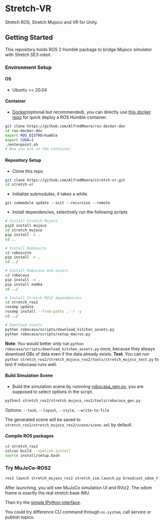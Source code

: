 # Stretch-VR
Stretch ROS, Stretch Mujoco and VR for Unity.

## Getting Started

This repository holds ROS 2 Humble package to bridge Mujoco simulator with Stretch SE3 robot. 

### Environment Setup
#### OS 
 * Ubuntu >= 20.04

#### Container
 * [Docker](https://docs.docker.com/engine/install/ubuntu/)(optional but recommended), you can directly use [this docker repo](https://github.com/AlfredMoore/ros-docker-dev) for quick deploy a ROS Humble container.
```bash
git clone https://github.com/AlfredMoore/ros-docker-dev
cd ros-docker-dev
export ROS_DISTRO=humble
export CUDA=1
./enterpoint.sh
# Now you are in the container
```

#### Repository Setup
 * Clone this repo 
```bash
git clone https://github.com/AlfredMoore/stretch-vr.git
cd stretch-vr
```
 * Initialize submodules, it takes a while.
```bashs
git submodule update --init --recursive --remote
```
 * Install dependencies, selectively run the following scripts
```bash
# Install Stretch Mujoco
pip3 install mujoco
cd stretch_mujoco
pip install -e .
cd ..

# Install Robosuite
cd robosuite
pip install -e .
cd ../

# Install Robocasa and assets
cd robocasa
pip install -e .
pip install numba
cd ../

# Install Stretch ROS2 dependencies
cd stretch_ros2
rosdep update
rosdep install --from-paths . -r -y
cd ../

# Download assets
python robocasa/scripts/download_kitchen_assets.py
python robocasa/scripts/setup_macros.py   
```
**Note**: You would better only run `python robocasa/scripts/download_kitchen_assets.py` once, because they always download GBs of data even if the data already exists.
**Test**: You can run `python stretch_ros2/stretch_mujoco_ros2/tools/stretch_mujoco_test.py` to test if robocasa runs well.

#### Build Simulation Scene 
 * Build the simulation scene by runnning [robocasa_gen.py](./stretch_ros2/stretch_mujoco_ros2/tools/robocasa_gen.py), you are supposed to select options in the script.
```bash
python3 stretch_ros2/stretch_mujoco_ros2/tools/robocasa_gen.py
```
Options: `--task`, `--layout`, `--style`, `--write-to-file`

The generated scene will be saved to `stretch_ros2/stretch_mujoco_ros2/scene/scene.xml` by default.

#### Compile ROS packages
```bash
cd stretch_ros2
colcon build --symlink-install 
source install/setup.bash
```

### Try MuJoCo-ROS2
```bash
ros2 launch stretch_mujoco_ros2 stretch_sim.launch.py broadcast_odom_tf:=True
```
After launching, you will see MuJoCo simulation UI and RViz2. The odom frame is exactly the real stretch base IMU.

Then try the [simple IPython interface](./stretch_ros2/stretch_mujoco_ros2/stretch_mujoco_ros2/interaction_node.ipynb).

You could try difference CLI command through `os.system`, call service or publish topics. 